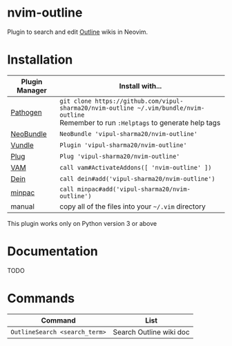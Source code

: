 # nvim-outline

Plugin to search and edit [Outline][0] wikis in Neovim.

# Installation

| Plugin Manager | Install with... |
| ------------- | ------------- |
| [Pathogen][1] | `git clone https://github.com/vipul-sharma20/nvim-outline ~/.vim/bundle/nvim-outline`<br/>Remember to run `:Helptags` to generate help tags |
| [NeoBundle][2] | `NeoBundle 'vipul-sharma20/nvim-outline'` |
| [Vundle][3] | `Plugin 'vipul-sharma20/nvim-outline'` |
| [Plug][4] | `Plug 'vipul-sharma20/nvim-outline'` |
| [VAM][5] | `call vam#ActivateAddons([ 'nvim-outline' ])` |
| [Dein][6] | `call dein#add('vipul-sharma20/nvim-outline')` |
| [minpac][7] | `call minpac#add('vipul-sharma20/nvim-outline')` |
| manual | copy all of the files into your `~/.vim` directory |

This plugin works only on Python version 3 or above

# Documentation

TODO

# Commands

| Command                                   | List |
| ---                                       | --- |
| `OutlineSearch <search_term>`             | Search Outline wiki doc |


[0]: https://www.getoutline.com/
[1]: https://github.com/tpope/vim-pathogen
[2]: https://github.com/Shougo/neobundle.vim
[3]: https://github.com/VundleVim/Vundle.vim
[4]: https://github.com/junegunn/vim-plug
[5]: https://github.com/MarcWeber/vim-addon-manager
[6]: https://github.com/Shougo/dein.vim
[7]: https://github.com/k-takata/minpac/
